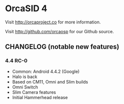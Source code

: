 OrcaSID 4
===============

Visit http://orcaproject.co for more information.

Visit http://github.com/orcaosp for our Github source.

CHANGELOG (notable new features)
---------

### 4.4 RC-0
* Common: Android 4.4.2 (Google)
* Halo is back
* Based on CM11, Omni and Slim builds
* Omni Switch 
* Slim Camera features
* Initial Hammerhead release
